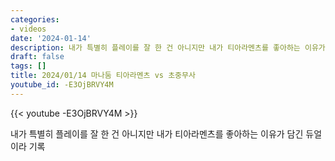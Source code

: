 ```yaml
---
categories:
- videos
date: '2024-01-14'
description: 내가 특별히 플레이를 잘 한 건 아니지만 내가 티아라멘츠를 좋아하는 이유가 담긴 듀얼이라 기록
draft: false
tags: []
title: 2024/01/14 마나둠 티아라멘츠 vs 초중무사
youtube_id: -E3OjBRVY4M
---
```



{{< youtube -E3OjBRVY4M >}}

내가 특별히 플레이를 잘 한 건 아니지만 내가 티아라멘츠를 좋아하는 이유가 담긴 듀얼이라 기록